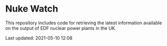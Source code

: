 # Nuke Watch

This repository includes code for retrieving the latest information available on the output of EDF nuclear power plants in the UK.

Last updated: 2021-05-10 12:08